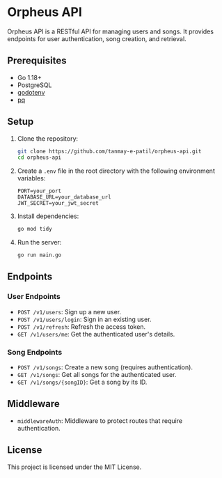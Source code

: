 
# Orpheus API

Orpheus API is a RESTful API for managing users and songs. It provides endpoints for user authentication, song creation, and retrieval.

## Prerequisites

- Go 1.18+
- PostgreSQL
- [godotenv](https://github.com/joho/godotenv)
- [pq](https://github.com/lib/pq)

## Setup

1. Clone the repository:
    ```sh
    git clone https://github.com/tanmay-e-patil/orpheus-api.git
    cd orpheus-api
    ```

2. Create a `.env` file in the root directory with the following environment variables:
    ```env
    PORT=your_port
    DATABASE_URL=your_database_url
    JWT_SECRET=your_jwt_secret
    ```

3. Install dependencies:
    ```sh
    go mod tidy
    ```

4. Run the server:
    ```sh
    go run main.go
    ```

## Endpoints

### User Endpoints

- `POST /v1/users`: Sign up a new user.
- `POST /v1/users/login`: Sign in an existing user.
- `POST /v1/refresh`: Refresh the access token.
- `GET /v1/users/me`: Get the authenticated user's details.

### Song Endpoints

- `POST /v1/songs`: Create a new song (requires authentication).
- `GET /v1/songs`: Get all songs for the authenticated user.
- `GET /v1/songs/{songID}`: Get a song by its ID.

## Middleware

- `middlewareAuth`: Middleware to protect routes that require authentication.

## License

This project is licensed under the MIT License.